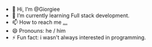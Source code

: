- 👋 Hi, I’m @Giorgiee
- 🌱 I’m currently learning Full stack development.
- 📫 How to reach me [...](https://www.facebook.com/Georgggggggg/)
- 😄 Pronouns: he / him
- ⚡ Fun fact: i wasn't always interested in programming.

<!---
Giorgiee/Giorgiee is a ✨ special ✨ repository because its `README.md` (this file) appears on your GitHub profile.
You can click the Preview link to take a look at your changes.
--->

